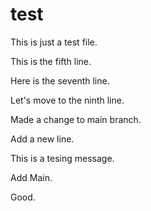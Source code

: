 # test

This is just a test file.

This is the fifth line.

Here is the seventh line.

Let's move to the ninth line.

Made a change to main branch.

Add a new line.

This is a tesing message.

Add Main.

Good.
